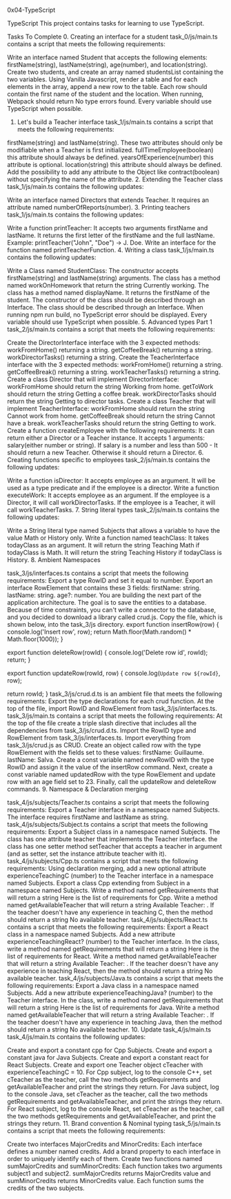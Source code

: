 0x04-TypeScript

TypeScript
This project contains tasks for learning to use TypeScript.

Tasks To Complete
 0. Creating an interface for a student
task_0/js/main.ts contains a script that meets the following requirements:

Write an interface named Student that accepts the following elements: firstName(string), lastName(string), age(number), and location(string).
Create two students, and create an array named studentsList containing the two variables.
Using Vanilla Javascript, render a table and for each elements in the array, append a new row to the table.
Each row should contain the first name of the student and the location.
When running, Webpack should return No type errors found.
Every variable should use TypeScript when possible.
 1. Let's build a Teacher interface
task_1/js/main.ts contains a script that meets the following requirements:

firstName(string) and lastName(string). These two attributes should only be modifiable when a Teacher is first initialized.
fullTimeEmployee(boolean) this attribute should always be defined.
yearsOfExperience(number) this attribute is optional.
location(string) this attribute should always be defined.
Add the possibility to add any attribute to the Object like contract(boolean) without specifying the name of the attribute.
 2. Extending the Teacher class
task_1/js/main.ts contains the following updates:

Write an interface named Directors that extends Teacher. It requires an attribute named numberOfReports(number).
 3. Printing teachers
task_1/js/main.ts contains the following updates:

Write a function printTeacher:
It accepts two arguments firstName and lastName.
It returns the first letter of the firstName and the full lastName.
Example: printTeacher("John", "Doe") -> J. Doe.
Write an interface for the function named printTeacherFunction.
 4. Writing a class
task_1/js/main.ts contains the following updates:

Write a Class named StudentClass:
The constructor accepts firstName(string) and lastName(string) arguments.
The class has a method named workOnHomework that return the string Currently working.
The class has a method named displayName. It returns the firstName of the student.
The constructor of the class should be described through an Interface.
The class should be described through an Interface.
When running npm run build, no TypeScript error should be displayed.
Every variable should use TypeScript when possible.
 5. Advanced types Part 1
task_2/js/main.ts contains a script that meets the following requirements:

Create the DirectorInterface interface with the 3 expected methods:
workFromHome() returning a string.
getCoffeeBreak() returning a string.
workDirectorTasks() returning a string.
Create the TeacherInterface interface with the 3 expected methods:
workFromHome() returning a string.
getCoffeeBreak() returning a string.
workTeacherTasks() returning a string.
Create a class Director that will implement DirectorInterface:
workFromHome should return the string Working from home.
getToWork should return the string Getting a coffee break.
workDirectorTasks should return the string Getting to director tasks.
Create a class Teacher that will implement TeacherInterface:
workFromHome should return the string Cannot work from home.
getCoffeeBreak should return the string Cannot have a break.
workTeacherTasks should return the string Getting to work.
Create a function createEmployee with the following requirements:
It can return either a Director or a Teacher instance.
It accepts 1 arguments:
salary(either number or string).
If salary is a number and less than 500 - It should return a new Teacher. Otherwise it should return a Director.
 6. Creating functions specific to employees
task_2/js/main.ts contains the following updates:

Write a function isDirector:
It accepts employee as an argument.
It will be used as a type predicate and if the employee is a director.
Write a function executeWork:
It accepts employee as an argument.
If the employee is a Director, it will call workDirectorTasks.
If the employee is a Teacher, it will call workTeacherTasks.
 7. String literal types
task_2/js/main.ts contains the following updates:

Write a String literal type named Subjects that allows a variable to have the value Math or History only.
Write a function named teachClass:
It takes todayClass as an argument.
It will return the string Teaching Math if todayClass is Math.
It will return the string Teaching History if todayClass is History.
 8. Ambient Namespaces

task_3/js/interfaces.ts contains a script that meets the following requirements:
Export a type RowID and set it equal to number.
Export an interface RowElement that contains these 3 fields:
firstName: string.
lastName: string.
age?: number.
You are building the next part of the application architecture. The goal is to save the entities to a database. Because of time constraints, you can't write a connector to the database, and you decided to download a library called crud.js. Copy the file, which is shown below, into the task_3/js directory.
export function insertRow(row) {
  console.log('Insert row', row);
  return Math.floor(Math.random() * Math.floor(1000));
}

export function deleteRow(rowId) {
  console.log('Delete row id', rowId);
  return;
}

export function updateRow(rowId, row) {
  console.log(`Update row ${rowId}`, row);

  return rowId;
}
task_3/js/crud.d.ts is an ambient file that meets the following requirements:
Export the type declarations for each crud function.
At the top of the file, import RowID and RowElement from task_3/js/interfaces.ts.
task_3/js/main.ts contains a script that meets the following requirements:
At the top of the file create a triple slash directive that includes all the dependencies from task_3/js/crud.d.ts.
Import the RowID type and RowElement from task_3/js/interfaces.ts.
Import everything from task_3/js/crud.js as CRUD.
Create an object called row with the type RowElement with the fields set to these values:
firstName: Guillaume.
lastName: Salva.
Create a const variable named newRowID with the type RowID and assign it the value of the insertRow command.
Next, create a const variable named updatedRow with the type RowElement and update row with an age field set to 23.
Finally, call the updateRow and deleteRow commands.
 9. Namespace & Declaration merging

task_4/js/subjects/Teacher.ts contains a script that meets the following requirements:
Export a Teacher interface in a namespace named Subjects.
The interface requires firstName and lastName as string.
task_4/js/subjects/Subject.ts contains a script that meets the following requirements:
Export a Subject class in a namespace named Subjects.
The class has one attribute teacher that implements the Teacher interface.
the class has one setter method setTeacher that accepts a teacher in argument (and as setter, set the instance attribute teacher with it).
task_4/js/subjects/Cpp.ts contains a script that meets the following requirements:
Using declaration merging, add a new optional attribute experienceTeachingC (number) to the Teacher interface in a namespace named Subjects.
Export a class Cpp extending from Subject in a namespace named Subjects.
Write a method named getRequirements that will return a string Here is the list of requirements for Cpp.
Write a method named getAvailableTeacher that will return a string Available Teacher: <first name of teacher>.
If the teacher doesn't have any experience in teaching C, then the method should return a string No available teacher.
task_4/js/subjects/React.ts contains a script that meets the following requirements:
Export a React class in a namespace named Subjects.
Add a new attribute experienceTeachingReact? (number) to the Teacher interface.
In the class, write a method named getRequirements that will return a string Here is the list of requirements for React.
Write a method named getAvailableTeacher that will return a string Available Teacher: <first name of teacher>.
If the teacher doesn't have any experience in teaching React, then the method should return a string No available teacher.
task_4/js/subjects/Java.ts contains a script that meets the following requirements:
Export a Java class in a namespace named Subjects.
Add a new attribute experienceTeachingJava? (number) to the Teacher interface.
In the class, write a method named getRequirements that will return a string Here is the list of requirements for Java.
Write a method named getAvailableTeacher that will return a string Available Teacher: <first name of teacher>.
If the teacher doesn't have any experience in teaching Java, then the method should return a string No available teacher.
 10. Update task_4/js/main.ts
task_4/js/main.ts contains the following updates:

Create and export a constant cpp for Cpp Subjects.
Create and export a constant java for Java Subjects.
Create and export a constant react for React Subjects.
Create and export one Teacher object cTeacher with experienceTeachingC = 10.
For Cpp subject, log to the console C++, set cTeacher as the teacher, call the two methods getRequirements and getAvailableTeacher and print the strings they return.
For Java subject, log to the console Java, set cTeacher as the teacher, call the two methods getRequirements and getAvailableTeacher, and print the strings they return.
For React subject, log to the console React, set cTeacher as the teacher, call the two methods getRequirements and getAvailableTeacher, and print the strings they return.
 11. Brand convention & Nominal typing
task_5/js/main.ts contains a script that meets the following requirements:

Create two interfaces MajorCredits and MinorCredits:
Each interface defines a number named credits.
Add a brand property to each interface in order to uniquely identify each of them.
Create two functions named sumMajorCredits and sumMinorCredits:
Each function takes two arguments subject1 and subject2.
sumMajorCredits returns MajorCredits value and sumMinorCredits returns MinorCredits value.
Each function sums the credits of the two subjects.
